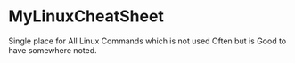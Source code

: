# MyLinuxCheatSheet
Single place for All Linux Commands which is not used Often but is Good to have somewhere noted.
